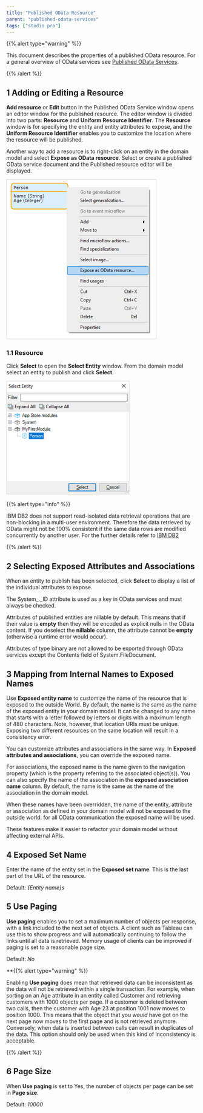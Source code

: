 ```yaml
---
title: "Published OData Resource"
parent: "published-odata-services"
tags: ["studio pro"]
---
```

{{% alert type="warning" %}}

This document describes the properties of a published OData resource. For a general overview of OData services see [Published OData Services](published-odata-services).

{{% /alert %}}

## 1 Adding or Editing a Resource

**Add resource** or **Edit** button in the Published OData Service window opens an editor window for the published resource. The editor window is divided into two parts: **Resource** and **Uniform Resource Identifier**. The **Resource** window is for specifying the entity and entity attributes to expose, and the **Uniform Resource Identifier** enables you to customize the location where the resource will be published.

[//]: #	"verify the names of the button "

Another way to add a resource is to right-click on an entity in the domain model and select **Expose as OData resource**. Select or create a published OData service document and the Published resource editor will be displayed.

![](attachments/16713722/16843929.png)

### 1.1 Resource

Click **Select** to open the **Select Entity** window.  From the domain model select an entity to publish and click  **Select**.

![](attachments/16713722/16843930.png)

{{% alert type="info" %}}

IBM DB2 does not support read-isolated data retrieval operations that are non-blocking in a multi-user environment. Therefore the data retrieved by OData might not be 100% consistent if the same data rows are modified concurrently by another user. For the further details refer to [IBM DB2](db2)

{{% /alert %}}

## 2 Selecting Exposed Attributes and Associations

When an entity to publish has been selected, click **Select** to display a list of the individual attributes to expose.

[//]: #	"The above is a repeat of the last instruction in the previous section - verify"

The System_._ID attribute is used as a key in OData services and must always be checked.

Attributes of published entities are nillable by default. This means that if their value is **empty** then they will be encoded as explicit nulls in the OData content. If you deselect the **nillable** column, the attribute cannot be **empty** (otherwise a runtime error would occur).

Attributes of type binary are not allowed to be exported through OData services except the Contents field of System.FileDocument.

## 3 Mapping from Internal Names to Exposed Names

Use **Exposed entity name** to customize the name of the resource that is exposed to the outside World. By default, the name is the same as the name of the exposed entity in your domain model. It can be changed to any name that starts with a letter followed by letters or digits with a maximum length of 480 characters. Note, however, that location URIs must be unique. Exposing two different resources on the same location will result in a consistency error.

[//]: # "Should the Note about unique URIs be placed as an alert or warning?"

You can customize attributes and associations in the same way. In **Exposed attributes and associations**, you can override the exposed name. 

For associations, the exposed name is the name given to the navigation property (which is the property referring to the associated object(s)). You can also specify the name of the association in the **exposed association name** column. By default, the name is the same as the name of the association in the domain model.

When these names have been overridden, the name of the entity, attribute or association as defined in your domain model will not be exposed to the outside world: for all OData communication the exposed name will be used.

These features make it easier to refactor your domain model without affecting external APIs.

## 4 Exposed Set Name

Enter the name of the entity set in the  **Exposed set name**. This is the last part of the URL of the resource.

Default: *{Entity name}s*

## 5 Use Paging

**Use paging** enables you to set a maximum number of objects per response, with a link included to the next set of objects. A client such as Tableau can use this to show progress and will automatically continuing to follow the links until all data is retrieved. Memory usage of clients can be improved if  paging is set to a reasonable page size.

Default: *No*

**{{% alert type="warning" %}}

Enabling **Use paging** does mean that retrieved data can be inconsistent as the data will not be retrieved  within a single transaction. For example, when sorting on an Age attribute in an entity called Customer and retrieving customers with 1000 objects per page. If a customer is deleted between two calls, then the customer with Age 23 at position 1001 now moves to position 1000. This means that the object that you _would_ have got on the next page now moves to the first page and is not retrieved anymore. Conversely, when data is inserted between calls can result in duplicates of the data. This option should only be used when this kind of inconsistency is acceptable.

{{% /alert %}}

## 6 Page Size

When **Use paging** is set to Yes, the number of objects per page can be set in **Page size**.

Default: *10000*
